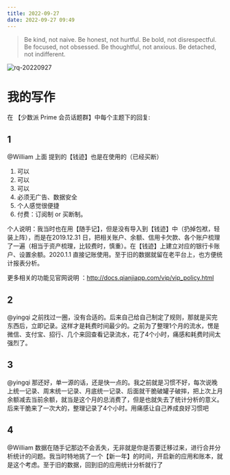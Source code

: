 ```yaml
---
title: 2022-09-27
date: 2022-09-27 09:49
---
```


> Be kind, not naive. 
> Be honest, not hurtful.
> Be bold, not disrespectful.
> Be focused, not obsessed.
> Be thoughtful, not anxious. 
> Be detached, not indifferent.

![rq-20220927](http://images.iotop.work/uPic/2022927-rq-20220927.jpg)

# 我的写作

在 【少数派 Prime 会员话题群】中每个主题下的回复:

## 1

@William 上面 提到的【钱迹】也是在使用的（已经买断）

1. 可以
2. 可以
3. 可以
4. 必须无广告、数据安全
5. 个人感觉很便捷
6. 付费：订阅制 or 买断制。

个人说明：我当时也在用【随手记】，但是没有导入到【钱迹】中（扔掉包袱，轻装上阵），而是在2019.12.31 日，把相关账户、余额、信用卡欠款、各个账户梳理了一遍（相当于资产梳理，比较费时，慎重）。在【钱迹】上建立对应的银行卡账户、设置余额。2020.1.1 直接记账使用。至于旧的数据就留在老平台上，也方便统计报表分析。

更多相关的功能见官网说明 ：http://docs.qianjiapp.com/vip/vip_policy.html

## 2 

@yingqi 之前找过一圈，没有合适的。后来自己给自己制定了规则，那就是买完东西后，立即记录。这样才是耗费时间最少的。之前为了整理1个月的流水，愣是微信、支付宝、招行、几个来回查看记录流水，花了4个小时，痛感和耗费时间太强烈了。

## 3

@yingqi 那还好，单一源的话，还是快一点的。我之前就是习惯不好，每次说晚上统一记录、周末统一记录、月底统一记录、后面就干脆破罐子破摔，把上次上月余额减去当前余额，就当是这个月的总消费了，但是也就失去了统计分析的意义。后来干脆来了一次大的，整理记录了4个小时。用痛感让自己养成良好习惯吧

## 4

@William 数据在随手记那边不会丢失，无非就是你是否要迁移过来，进行合并分析统计的问题。我当时特地挑了一个【新一年】的时间，开启新的应用和账本，就是这个考虑。至于旧的数据，回到旧的应用统计分析就行了
